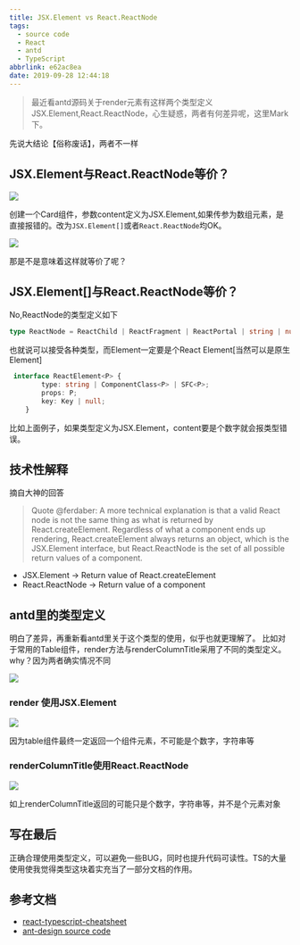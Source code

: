```yaml
---
title: JSX.Element vs React.ReactNode
tags:
  - source code
  - React
  - antd
  - TypeScript
abbrlink: e62ac8ea
date: 2019-09-28 12:44:18
---
```

> 最近看antd源码关于render元素有这样两个类型定义 JSX.Element,React.ReactNode，心生疑惑，两者有何差异呢，这里Mark下。

先说大结论【俗称废话】，两者不一样

## JSX.Element与React.ReactNode等价？

![](https://static.1991421.cn/2019-09-28-040933.jpg)

创建一个Card组件，参数content定义为JSX.Element,如果传参为数组元素，是直接报错的。改为`JSX.Element[]`或者`React.ReactNode`均OK。

![](https://static.1991421.cn/2019-09-28-041055.jpg)

那是不是意味着这样就等价了呢？

## JSX.Element[]与React.ReactNode等价？
No,ReactNode的类型定义如下

```typescript
type ReactNode = ReactChild | ReactFragment | ReactPortal | string | number | boolean | null | undefined;
```
也就说可以接受各种类型，而Element一定要是个React Element[当然可以是原生Element]

```typescript
 interface ReactElement<P> {
        type: string | ComponentClass<P> | SFC<P>;
        props: P;
        key: Key | null;
    }
```
比如上面例子，如果类型定义为JSX.Element，content要是个数字就会报类型错误。

## 技术性解释
摘自大神的回答
> Quote @ferdaber: A more technical explanation is that a valid React node is not the same thing as what is returned by React.createElement. Regardless of what a component ends up rendering, React.createElement always returns an object, which is the JSX.Element interface, but React.ReactNode is the set of all possible return values of a component.


- JSX.Element -> Return value of React.createElement
- React.ReactNode -> Return value of a component

## antd里的类型定义
明白了差异，再重新看antd里关于这个类型的使用，似乎也就更理解了。
比如对于常用的Table组件，render方法与renderColumnTitle采用了不同的类型定义。why？因为两者确实情况不同

![](https://static.1991421.cn/2019-09-28-043512.jpg)

### render 使用JSX.Element

![](https://static.1991421.cn/2019-09-28-044507.jpg)

因为table组件最终一定返回一个组件元素，不可能是个数字，字符串等

### renderColumnTitle使用React.ReactNode

![](https://static.1991421.cn/2019-09-28-044027.jpg)

如上renderColumnTitle返回的可能只是个数字，字符串等，并不是个元素对象


## 写在最后
正确合理使用类型定义，可以避免一些BUG，同时也提升代码可读性。TS的大量使用使我觉得类型这块着实充当了一部分文档的作用。


## 参考文档
- [react-typescript-cheatsheet](https://github.com/typescript-cheatsheets/react-typescript-cheatsheet)
- [ant-design source code](https://github.com/ant-design/ant-design)
